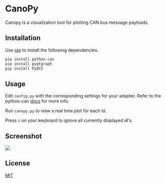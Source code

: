 # CanoPy

Canopy is a visualization tool for plotting CAN bus message payloads. 

## Installation

Use [pip](https://pip.pypa.io/en/stable/) to install the following dependencies.

```bash
pip install python-can
pip install pyqtgraph
pip install PyQt5
```

## Usage

Edit `config.py` with the corresponding settings for your adapter. Refer to the python-can [docs](https://python-can.readthedocs.io/en/master/configuration.html#in-code) for more info.

Run `canopy.py` to view a real time plot for each id.

Press `i` on your keyboard to ignore all currently displayed id's.

## Screenshot 

![](https://i.ibb.co/kJbf0ph/screenshot-from-2021-04-07-19.png)

## License
[MIT](https://choosealicense.com/licenses/mit/)